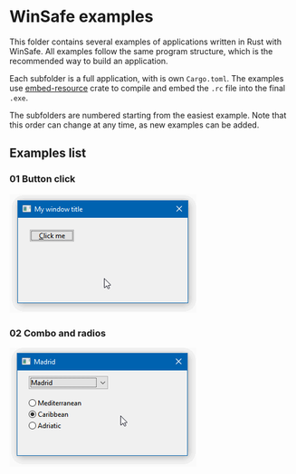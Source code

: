 # WinSafe examples

This folder contains several examples of applications written in Rust with WinSafe. All examples follow the same program structure, which is the recommended way to build an application.

Each subfolder is a full application, with is own `Cargo.toml`. The examples use [embed-resource](https://crates.io/crates/embed-resource) crate to compile and embed the `.rc` file into the final `.exe`.

The subfolders are numbered starting from the easiest example. Note that this order can change at any time, as new examples can be added.

## Examples list

### 01 Button click

![Example 01](01_button_click/screen.gif)

### 02 Combo and radios

![Example 02](02_combo_and_radios/screen.gif)
